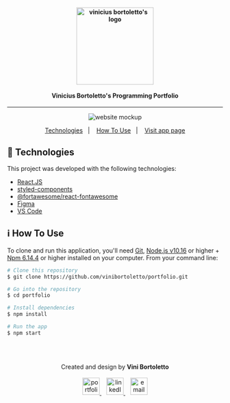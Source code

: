 <h4 align="center">
  <img width="180px" alt="vinicius bortoletto's logo" src="https://i.imgur.com/O7y08wo.png" />
  <br /><br />
  Vinicius Bortoletto's Programming Portfolio 
</h4>

<hr />

<p align="center">
    <img alt="website mockup" src="https://i.imgur.com/0AK5nlr.png" />    
</p>

<p align="center">
  <a href="#rocket-technologies">Technologies</a>&nbsp;&nbsp;&nbsp;|&nbsp;&nbsp;&nbsp;
  <a href="#information_source-how-to-use">How To Use</a>&nbsp;&nbsp;&nbsp;|&nbsp;&nbsp;&nbsp;
  <a href="https://vinibortoletto.github.io/portfolio/">Visit app page</a>
</p>

## :rocket: Technologies

This project was developed with the following technologies:

-  [React.JS](https://reactjs.org/)
-  [styled-components](https://www.styled-components.com/)
-  [@fortawesome/react-fontawesome](https://www.npmjs.com/package/@fortawesome/react-fontawesome)
-  [Figma](https://figma.com/)
-  [VS Code](https://code.visualstudio.com/)

## :information_source: How To Use

To clone and run this application, you'll need [Git](https://git-scm.com), [Node.js v10.16](https://nodejs.org/) or higher + [Npm 6.14.4](https://www.npmjs.com/) or higher installed on your computer. From your command line:

```bash
# Clone this repository
$ git clone https://github.com/vinibortoletto/portfolio.git

# Go into the repository
$ cd portfolio

# Install dependencies
$ npm install

# Run the app 
$ npm start

```

<br/><br/>

<p align="center">
  Created and design by <b>Vini Bortoletto</b>
  <br/><br/>
  
  <a href="https://vinibortoletto.github.io/portfolio">
    <img alt="portfolio" height="40px" src="https://i.imgur.com/vy4IHim.png" />
  </a>
  &nbsp;&nbsp;
  <a href="https://www.linkedin.com/in/vinicius-bortoletto/">
    <img alt="linkedIn" height="40px" src="https://iconmonstr.com/wp-content/g/gd/makefg.php?i=../assets/preview/2012/png/iconmonstr-linkedin-5.png&r=0&g=0&b=0" />
  </a>
  &nbsp;&nbsp;
  <a href="mailto:ovinibortoletto@gmail.com?subject=website contact">
    <img alt="email" height="40px" src="https://cdns.iconmonstr.com/wp-content/assets/preview/2012/240/iconmonstr-email-11.png" />
  </a>
</p>
